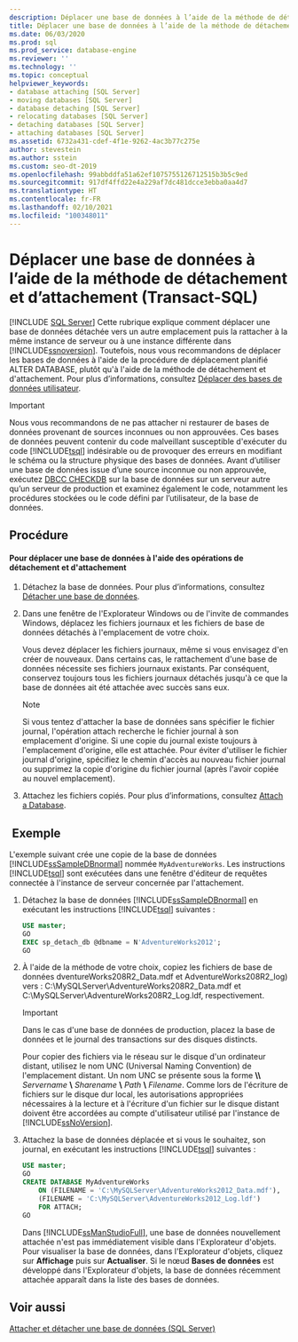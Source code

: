 ```yaml
---
description: Déplacer une base de données à l’aide de la méthode de détachement et d’attachement (Transact-SQL)
title: Déplacer une base de données à l’aide de la méthode de détachement et d’attachement (Transact-SQL)
ms.date: 06/03/2020
ms.prod: sql
ms.prod_service: database-engine
ms.reviewer: ''
ms.technology: ''
ms.topic: conceptual
helpviewer_keywords:
- database attaching [SQL Server]
- moving databases [SQL Server]
- database detaching [SQL Server]
- relocating databases [SQL Server]
- detaching databases [SQL Server]
- attaching databases [SQL Server]
ms.assetid: 6732a431-cdef-4f1e-9262-4ac3b77c275e
author: stevestein
ms.author: sstein
ms.custom: seo-dt-2019
ms.openlocfilehash: 99abbddfa51a62ef1075755126712515b3b5c9ed
ms.sourcegitcommit: 917df4ffd22e4a229af7dc481dcce3ebba0aa4d7
ms.translationtype: HT
ms.contentlocale: fr-FR
ms.lasthandoff: 02/10/2021
ms.locfileid: "100348011"
---
```

# <a name="move-a-database-using-detach-and-attach-transact-sql"></a>Déplacer une base de données à l’aide de la méthode de détachement et d’attachement (Transact-SQL)
 [!INCLUDE [SQL Server](../../includes/applies-to-version/sqlserver.md)]
  Cette rubrique explique comment déplacer une base de données détachée vers un autre emplacement puis la rattacher à la même instance de serveur ou à une instance différente dans [!INCLUDE[ssnoversion](../../includes/ssnoversion-md.md)]. Toutefois, nous vous recommandons de déplacer les bases de données à l'aide de la procédure de déplacement planifié ALTER DATABASE, plutôt qu'à l'aide de la méthode de détachement et d'attachement. Pour plus d’informations, consultez [Déplacer des bases de données utilisateur](../../relational-databases/databases/move-user-databases.md).  
  
> [!IMPORTANT]  
>  Nous vous recommandons de ne pas attacher ni restaurer de bases de données provenant de sources inconnues ou non approuvées. Ces bases de données peuvent contenir du code malveillant susceptible d'exécuter du code [!INCLUDE[tsql](../../includes/tsql-md.md)] indésirable ou de provoquer des erreurs en modifiant le schéma ou la structure physique des bases de données. Avant d’utiliser une base de données issue d’une source inconnue ou non approuvée, exécutez [DBCC CHECKDB](../../t-sql/database-console-commands/dbcc-checkdb-transact-sql.md) sur la base de données sur un serveur autre qu’un serveur de production et examinez également le code, notamment les procédures stockées ou le code défini par l’utilisateur, de la base de données.  
  
## <a name="procedure"></a>Procédure  
  
#### <a name="to-move-a-database-by-using-detach-and-attach"></a>Pour déplacer une base de données à l'aide des opérations de détachement et d'attachement  
  
1.  Détachez la base de données. Pour plus d’informations, consultez [Détacher une base de données](../../relational-databases/databases/detach-a-database.md).  
  
2.  Dans une fenêtre de l'Explorateur Windows ou de l'invite de commandes Windows, déplacez les fichiers journaux et les fichiers de base de données détachés à l'emplacement de votre choix.  
  
     Vous devez déplacer les fichiers journaux, même si vous envisagez d'en créer de nouveaux. Dans certains cas, le rattachement d'une base de données nécessite ses fichiers journaux existants. Par conséquent, conservez toujours tous les fichiers journaux détachés jusqu'à ce que la base de données ait été attachée avec succès sans eux.  
  
    > [!NOTE]  
    >  Si vous tentez d'attacher la base de données sans spécifier le fichier journal, l'opération attach recherche le fichier journal à son emplacement d'origine. Si une copie du journal existe toujours à l'emplacement d'origine, elle est attachée. Pour éviter d'utiliser le fichier journal d'origine, spécifiez le chemin d'accès au nouveau fichier journal ou supprimez la copie d'origine du fichier journal (après l'avoir copiée au nouvel emplacement).  
  
3.  Attachez les fichiers copiés. Pour plus d’informations, consultez [Attach a Database](../../relational-databases/databases/attach-a-database.md).  
  
## <a name="example"></a> Exemple  
 L'exemple suivant crée une copie de la base de données [!INCLUDE[ssSampleDBnormal](../../includes/sssampledbnormal-md.md)] nommée `MyAdventureWorks`. Les instructions [!INCLUDE[tsql](../../includes/tsql-md.md)] sont exécutées dans une fenêtre d'éditeur de requêtes connectée à l'instance de serveur concernée par l'attachement.  
  
1.  Détachez la base de données [!INCLUDE[ssSampleDBnormal](../../includes/sssampledbnormal-md.md)] en exécutant les instructions [!INCLUDE[tsql](../../includes/tsql-md.md)] suivantes :  
  
    ```sql
    USE master;  
    GO  
    EXEC sp_detach_db @dbname = N'AdventureWorks2012';  
    GO  
    ```  
  
2.  À l'aide de la méthode de votre choix, copiez les fichiers de base de données dventureWorks208R2_Data.mdf et AdventureWorks208R2_log) vers : C:\MySQLServer\AdventureWorks208R2_Data.mdf et C:\MySQLServer\AdventureWorks208R2_Log.ldf, respectivement.  
  
    > [!IMPORTANT]  
    >  Dans le cas d'une base de données de production, placez la base de données et le journal des transactions sur des disques distincts.  
  
     Pour copier des fichiers via le réseau sur le disque d'un ordinateur distant, utilisez le nom UNC (Universal Naming Convention) de l'emplacement distant. Un nom UNC se présente sous la forme **\\\\** _Servername_ **\\** _Sharename_ **\\** _Path_ **\\** _Filename_. Comme lors de l'écriture de fichiers sur le disque dur local, les autorisations appropriées nécessaires à la lecture et à l'écriture d'un fichier sur le disque distant doivent être accordées au compte d'utilisateur utilisé par l'instance de [!INCLUDE[ssNoVersion](../../includes/ssnoversion-md.md)].  
  
3.  Attachez la base de données déplacée et si vous le souhaitez, son journal, en exécutant les instructions [!INCLUDE[tsql](../../includes/tsql-md.md)] suivantes :  
  
    ```sql
    USE master;  
    GO  
    CREATE DATABASE MyAdventureWorks   
        ON (FILENAME = 'C:\MySQLServer\AdventureWorks2012_Data.mdf'),  
        (FILENAME = 'C:\MySQLServer\AdventureWorks2012_Log.ldf')  
        FOR ATTACH;  
    GO  
    ```  
  
     Dans [!INCLUDE[ssManStudioFull](../../includes/ssmanstudiofull-md.md)], une base de données nouvellement attachée n'est pas immédiatement visible dans l'Explorateur d'objets. Pour visualiser la base de données, dans l'Explorateur d'objets, cliquez sur **Affichage** puis sur **Actualiser**. Si le nœud **Bases de données** est développé dans l'Explorateur d'objets, la base de données récemment attachée apparaît dans la liste des bases de données.  
  
## <a name="see-also"></a>Voir aussi  
 [Attacher et détacher une base de données &#40;SQL Server&#41;](../../relational-databases/databases/database-detach-and-attach-sql-server.md)  
  
  
